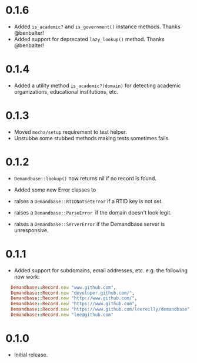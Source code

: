 # 0.1.6

* Added `is_academic?` and `is_government()` instance methods. Thanks @benbalter!
* Added support for deprecated `lazy_lookup()` method. Thanks @benbalter!

# 0.1.4

* Added a utility method `is_academic?(domain)` for detecting academic organizations, educational institutions, etc.

# 0.1.3

* Moved `mocha/setup` requirement to test helper.
* Unstubbe some stubbed methods making tests sometimes fails.

# 0.1.2

* `Demandbase::lookup()` now returns nil if no record is found.

* Added some new Error classes to
 * raises a `Demandbase::RTIDNotSetError` if a RTID key is not set.
 * raises a `Demandbase::ParseError `if the domain doesn't look legit.
 * raises a `Demandbase::ServerError` if the Demandbase server is unresponsive.


# 0.1.1

* Added support for subdomains, email addresses, etc. e.g. the following now work:

```ruby
  Demandbase::Record.new "www.github.com",
  Demandbase::Record.new "developer.github.com/",
  Demandbase::Record.new "http://www.github.com/",
  Demandbase::Record.new "https://www.github.com",
  Demandbase::Record.new "https://www.github.com/leereilly/demandbase",
  Demandbase::Record.new "lee@github.com"
```

# 0.1.0

* Initial release.
